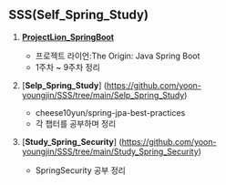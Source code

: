 ## SSS(Self_Spring_Study)

1. [**ProjectLion_SpringBoot**](https://github.com/yoon-youngjin/SSS/tree/main/ProjectLion_SpringBoot)
    - 프로젝트 라이언:The Origin: Java Spring Boot
    - 1주차 ~ 9주차 정리 

2. [**Selp_Spring_Study**] (https://github.com/yoon-youngjin/SSS/tree/main/Selp_Spring_Study)
   - cheese10yun/spring-jpa-best-practices
   - 각 챕터를 공부하며 정리

3. [**Study_Spring_Security**] (https://github.com/yoon-youngjin/SSS/tree/main/Study_Spring_Security)
   - SpringSecurity 공부 정리
